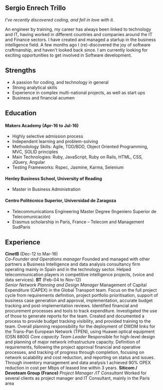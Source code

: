 ## Sergio Enrech Trillo

_I've recently discovered coding, and fell in love with it._

An engineer by training, my career has always been linked to technology and IT, having worked in different countries and companies around the IT and Finance sectors.  I have created and managed a startup in the business intelligence field.  A few months ago I (re)-discovered the joy of software craftmanship, and haven't looked back since.  I am currently looking for exciting opportunities to get involved in Software development.

## Strengths

- A passion for coding, and technology in general
- Strong analytical skills
- Experience in complex multi-national projects, as well as start ups
- Business and financial acumen

## Education

#### Makers Academy (Apr-16 to Jul-16)

- Highly selective admission process
- Independent learning and problem-solving
- Methodology Skills: Agile, TDD/BDD, Object Oriented Programming, MVC, SOLID principles
- Main Technologies: Ruby, JavaScript, Ruby on Rails, HTML, CSS, JQuery, Angular
- Testing Frameworks: Rspec, Jasmine, Karma, Selenium 


#### Henley Business School, University of Reading

- Master in Business Administration


#### Centro Politécnico Superior, Universidad de Zaragoza
- Telecommunications Engineering Master Degree (Ingeniero Superior de Telecomunicación)
- Erasmus scholarship in Paris, France – Telecom and Management SudParis


## Experience

**CinetB** (Dec-12 to Mar-16)    
*Co-Founder and Operations manager*
Founded and managed with other partners a Business Intelligence and data analysis consultancy firm operating mainly in Spain and in the technology sector. Helped telecommunication players in competitive intelligence projects, (voice and data services).
**BT** (Feb-04 to Nov-12)   
*Senior Network Planning and Design Manager*
Management of Capital Expenditure (CAPEX) in the Global Transport team.  Focus on the full project cycle from requirements definition, project portfolio prioritisation, support of business case generation and approval, implementation, accurate budget tracking and post-implementation reviews. Identified financial and procurement processes and tools to track expenditure. Investigated the use of those to generate reports for the team.  Created and documented a process to provide budget tracking visibility, and provided training to the team.  Overall planning responsibility for the deployment of DWDM links for the Trans-Pan European Network (TPEN), using Huawei optical equipment (OSN 8800)
*Core capacity Team Leader*
Responsible for high-level design and planning of major network infrastructure capacity. Definition of requirements, following the project approval financial and operative processes, and tracking of progress through completion, focusing on network scalability and cost reduction, and reporting on status and issues.  Through inventory management and data analysis I achieved 90% OPEX reduction in cost per Mbps of leased line within 3 years. 
**Siticom / Devoteam Group (France)**
*Project Manager /IT Consultant*
Worked for several clients as project manager and IT Consultant, mainly in the Paris area
